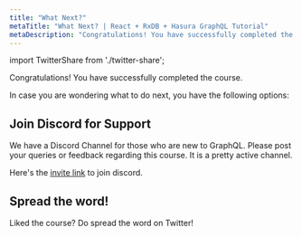 ```yaml
---
title: "What Next?"
metaTitle: "What Next? | React + RxDB + Hasura GraphQL Tutorial"
metaDescription: "Congratulations! You have successfully completed the course."
---
```


import TwitterShare from './twitter-share';

Congratulations! You have successfully completed the course.

In case you are wondering what to do next, you have the following options:

## Join Discord for Support
We have a Discord Channel for those who are new to GraphQL. Please post your queries or feedback regarding this course. It is a pretty active channel.

Here's the [invite link](https://discord.com/invite/hasura) to join discord.

## Spread the word!
Liked the course? 
Do spread the word on Twitter! <TwitterShare />
